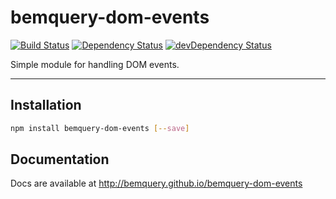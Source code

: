 # bemquery-dom-events

[![Build Status](https://travis-ci.org/BEMQuery/bemquery-dom-events.svg?branch=master)](https://travis-ci.org/BEMQuery/bemquery-dom-events) [![Dependency Status](https://david-dm.org/BEMQuery/bemquery-dom-events.svg)](https://david-dm.org/BEMQuery/bemquery-dom-events) [![devDependency Status](https://david-dm.org/BEMQuery/bemquery-dom-events/dev-status.svg)](https://david-dm.org/BEMQuery/bemquery-dom-events#info=devDependencies)

Simple module for handling DOM events.

---

## Installation

```bash
npm install bemquery-dom-events [--save]
```

## Documentation

Docs are available at http://bemquery.github.io/bemquery-dom-events
